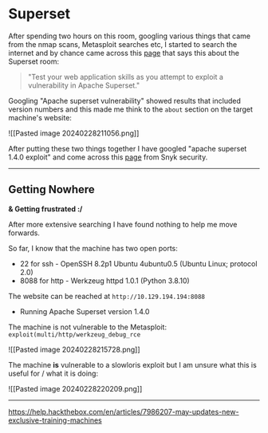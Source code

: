 # Superset

After spending two hours on this room, googling various things that came from the nmap scans, Metasploit searches etc, I started to search the internet and by chance came across this [page]( https://www.hackthebox.com/blog/9-critical-cybersecurity-trends-for-2024) that says this about the Superset room:

> "Test your web application skills as you attempt to exploit a vulnerability in Apache Superset."

Googling "Apache superset vulnerability" showed results that included version numbers and this made me think to the `about` section on the target machine's website:

![[Pasted image 20240228211056.png]]

After putting these two things together I have googled "apache superset 1.4.0 exploit" and come across this [page](https://security.snyk.io/package/pip/apache-superset/1.4.0) from Snyk security.

---

## Getting Nowhere
**& Getting frustrated :/**

After more extensive searching I have found nothing to help me move forwards.

So far, I know that the machine has two open ports:
- 22 for ssh - OpenSSH 8.2p1 Ubuntu 4ubuntu0.5 (Ubuntu Linux; protocol 2.0)
- 8088 for http - Werkzeug httpd 1.0.1 (Python 3.8.10)

The website can be reached at `http://10.129.194.194:8088`
- Running Apache Superset version 1.4.0

The machine is not vulnerable to the Metasploit: `exploit(multi/http/werkzeug_debug_rce`

![[Pasted image 20240228215728.png]]

The machine **is** vulnerable to a slowloris exploit but I am unsure what this is useful for / what it is doing:

![[Pasted image 20240228220209.png]]

---

https://help.hackthebox.com/en/articles/7986207-may-updates-new-exclusive-training-machines